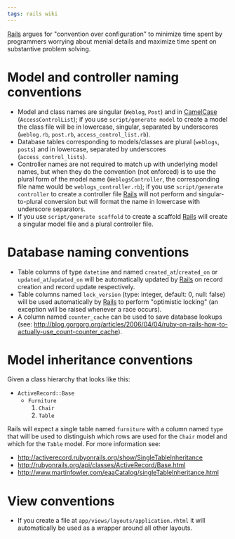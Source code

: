 ```yaml
---
tags: rails wiki
---
```


[Rails](/wiki/Rails) argues for "convention over configuration" to minimize time spent by programmers worrying about menial details and maximize time spent on substantive problem solving.

# Model and controller naming conventions

-   Model and class names are singular (`Weblog`, `Post`) and in [CamelCase](/wiki/CamelCase) (`AccessControlList`); if you use `script/generate model` to create a model the class file will be in lowercase, singular, separated by underscores (`weblog.rb`, `post.rb`, `access_control_list.rb`).
-   Database tables corresponding to models/classes are plural (`weblogs`, `posts`) and in lowercase, separated by underscores (`access_control_lists`).
-   Controller names are not required to match up with underlying model names, but when they do the convention (not enforced) is to use the plural form of the model name (`WeblogsController`, the corresponding file name would be `weblogs_controller.rb`); if you use `script/generate controller` to create a controller file [Rails](/wiki/Rails) will not perform and singular-to-plural conversion but will format the name in lowercase with underscore separators.
-   If you use `script/generate scaffold` to create a scaffold [Rails](/wiki/Rails) will create a singular model file and a plural controller file.

# Database naming conventions

-   Table columns of type `datetime` and named `created_at`/`created_on` or `updated_at`/`updated_on` will be automatically updated by [Rails](/wiki/Rails) on record creation and record update respectively.
-   Table columns named `lock_version` (type: integer, default: 0, null: false) will be used automatically by [Rails](/wiki/Rails) to perform "optimistic locking" (an exception will be raised whenever a race occurs).
-   A column named `counter_cache` can be used to save database lookups (see: <http://blog.gorgorg.org/articles/2006/04/04/ruby-on-rails-how-to-actually-use_count-counter_cache>).

# Model inheritance conventions

Given a class hierarchy that looks like this:

-   `ActiveRecord::Base`
    -   `Furniture`
        1.  `Chair`
        2.  `Table`

Rails will expect a single table named `furniture` with a column named `type` that will be used to distinguish which rows are used for the `Chair` model and which for the `Table` model. For more information see:

-   <http://activerecord.rubyonrails.org/show/SingleTableInheritance>
-   <http://rubyonrails.org/api/classes/ActiveRecord/Base.html>
-   <http://www.martinfowler.com/eaaCatalog/singleTableInheritance.html>

# View conventions

-   If you create a file at `app/views/layouts/application.rhtml` it will automatically be used as a wrapper around all other layouts.
